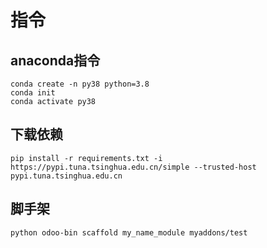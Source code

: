 # 指令

## anaconda指令

```shell
conda create -n py38 python=3.8
conda init
conda activate py38
```

## 下载依赖

```shell
pip install -r requirements.txt -i https://pypi.tuna.tsinghua.edu.cn/simple --trusted-host pypi.tuna.tsinghua.edu.cn
```

## 脚手架

```shell
python odoo-bin scaffold my_name_module myaddons/test
```
